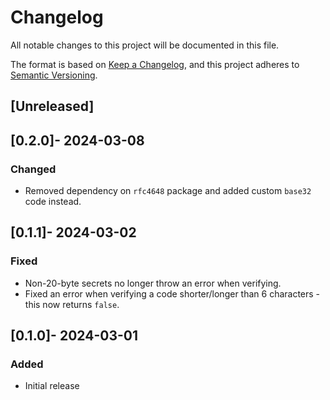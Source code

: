 # Changelog
All notable changes to this project will be documented in this file.

The format is based on [Keep a Changelog](https://keepachangelog.com/en/1.0.0/),
and this project adheres to [Semantic Versioning](https://semver.org/spec/v2.0.0.html).

## [Unreleased]

## [0.2.0]- 2024-03-08

### Changed
- Removed dependency on `rfc4648` package and added custom `base32` code instead.

## [0.1.1]- 2024-03-02

### Fixed
- Non-20-byte secrets no longer throw an error when verifying.
- Fixed an error when verifying a code shorter/longer than 6 characters - this now returns `false`. 

## [0.1.0]- 2024-03-01

### Added
- Initial release

